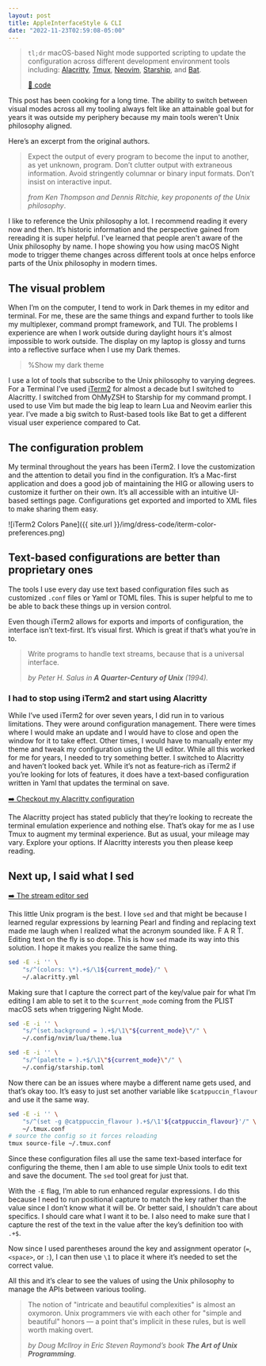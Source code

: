 ```yaml
---
layout: post
title: AppleInterfaceStyle & CLI
date: "2022-11-23T02:59:08-05:00"
---
```


> `tl;dr` macOS-based Night mode supported scripting to update the configuration
> across different development environment tools including:
> [Alacritty][alacritty], [Tmux][tmux], [Neovim][neovim], [Starship][starship],
> and [Bat][bat].
>
> [🔗 code](https://git.sr.ht/~rogeruiz/.files/tree/main/item/bin/darwin/current_visual_mode)

[alacritty]: https://alacritty.org/
[tmux]: https://github.com/tmux/tmux/wiki
[neovim]: https://neovim.io/
[starship]: https://starship.rs/
[bat]: https://github.com/sharkdp/bat

This post has been cooking for a long time. The ability to switch between visual
modes across all my tooling always felt like an attainable goal but for years it
was outside my periphery because my main tools weren't Unix philosophy aligned.

Here’s an excerpt from the original authors.

> Expect the output of every program to become the input to another, as yet
> unknown, program. Don’t clutter output with extraneous information. Avoid
> stringently columnar or binary input formats. Don’t insist on interactive
> input.
> 
> *from Ken Thompson and Dennis Ritchie, key proponents of the Unix philosophy*.

I like to reference the Unix philosophy a lot. I recommend reading it every now
and then. It’s historic information and the perspective gained from rereading it
is super helpful. I've learned that people aren't aware of the Unix philosophy
by name. I hope showing you how using macOS Night mode to trigger theme changes
across different tools at once helps enforce parts of the Unix philosophy in
modern times.

## The visual problem

When I’m on the computer, I tend to work in Dark themes in my editor and
terminal. For me, these are the same things and expand further to tools like my
multiplexer, command prompt framework, and TUI. The problems I experience are
when I work outside during daylight hours it's almost impossible to work
outside. The display on my laptop is glossy and turns into a reflective surface
when I use my Dark themes.

> %Show my dark theme

I use a lot of tools that subscribe to the Unix philosophy to varying degrees.
For a Terminal I’ve used [iTerm2][iterm2] for almost a decade but I switched to
Alacritty. I switched from OhMyZSH to Starship for my command prompt. I used to
use Vim but made the big leap to learn Lua and Neovim earlier this year. I’ve
made a big switch to Rust-based tools like Bat to get a different visual user
experience compared to Cat.

[iterm2]: https://iterm2.com/

## The configuration problem 

My terminal throughout the years has been iTerm2. I love the customization and
the attention to detail you find in the configuration. It’s a Mac-first
application and does a good job of maintaining the HIG or allowing users to
customize it further on their own. It’s all accessible with an intuitive
UI-based settings page. Configurations get exported and imported to XML
files to make sharing them easy.

![iTerm2 Colors Pane]({{ site.url }}/img/dress-code/iterm-color-preferences.png)

## Text-based configurations are better than proprietary ones

The tools I use every day use text based configuration files such as customized
`.conf` files or Yaml or TOML files. This is super helpful to me to be able to
back these things up in version control.

Even though iTerm2 allows for exports and imports of configuration, the
interface isn’t text-first. It’s visual first. Which is great if that’s what
you’re in to.

> Write programs to handle text streams, because that is a universal interface.
>
> *by Peter H. Salus in **A Quarter-Century of Unix** (1994).*

### I had to stop using iTerm2 and start using Alacritty

While I’ve used iTerm2 for over seven years, I did run in to various
limitations. They were around configuration management. There were times where I
would make an update and I would have to close and open the window for it to
take effect. Other times, I would have to manually enter my theme and tweak my
configuration using the UI editor. While all this worked for me for years, I
needed to try something better. I switched to Alacritty and haven’t looked back
yet. While it’s not as feature-rich as iTerm2 if you’re looking for lots of
features, it does have a text-based configuration written in Yaml that updates
the terminal on save.

[➡️ Checkout my Alacritty configuration](https://git.sr.ht/~rogeruiz/.files/tree/main/item/alacritty/alacritty.yml)

The Alacritty project has stated publicly that they’re looking to recreate the
terminal emulation experience and nothing else. That’s okay for me as I use Tmux
to augment my terminal experience. But as usual, your mileage may vary. Explore
your options. If Alacritty interests you then please keep reading.

## Next up, I said what I sed

[➡️ The stream editor sed](https://manpages.org/sed)

This little Unix program is the best. I love `sed` and that might be because I
learned regular expressions by learning Pearl and finding and replacing text
made me laugh when I realized what the acronym sounded like. F A R T. Editing
text on the fly is so dope. This is how `sed` made its way into this solution. I
hope it makes you realize the same thing.

```sh
sed -E -i '' \
	"s/^(colors: \*).+$/\1${current_mode}/" \
	~/.alacritty.yml
```

Making sure that I capture the correct part of the key/value pair for what I’m
editing I am able to set it to the `$current_mode` coming from the PLIST macOS
sets when triggering Night Mode.

```sh
sed -E -i '' \
	"s/^(set.background = ).+$/\1\"${current_mode}\"/" \
	~/.config/nvim/lua/theme.lua
```

```sh
sed -E -i '' \
	"s/^(palette = ).+$/\1\"${current_mode}\"/" \
	~/.config/starship.toml
```

Now there can be an issues where maybe a different name gets used, and that’s
okay too. It’s easy to just set another variable like `$catppuccin_flavour` and
use it the same way.

```sh
sed -E -i '' \
	"s/^(set -g @catppuccin_flavour ).+$/\1'${catppuccin_flavour}'/" \
	~/.tmux.conf
# source the config so it forces reloading
tmux source-file ~/.tmux.conf
```

Since these configuration files all use the same text-based interface for
configuring the theme, then I am able to use simple Unix tools to edit text
and save the document. The `sed` tool great for just that.

With the `-E` flag, I’m able to run enhanced regular expressions. I do this
because I need to run positional capture to match the key rather than the value
since I don’t know what it will be. Or better said, I shouldn't care about
specifics. I should care what I want it to be. I also need to make sure that I
capture the rest of the text in the value after the key’s definition too with
`.+$`.

Now since I used parentheses around the key and assignment operator (`=`,
`<space>`, or `:`), I can then use `\1` to place it where it’s needed to set the
correct value.

All this and it’s clear to see the values of using the Unix philosophy to manage
the APIs between various tooling.

> The notion of "intricate and beautiful complexities" is almost an oxymoron.
> Unix programmers vie with each other for "simple and beautiful" honors — a
> point that's implicit in these rules, but is well worth making overt.
>
> *by Doug McIlroy in Eric Steven Raymond’s book **The Art of Unix
> Programming***. 
